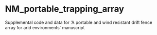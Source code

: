 # NM_portable_trapping_array
Supplemental code and data for 'A portable and wind resistant drift fence array for arid environments' manuscript
